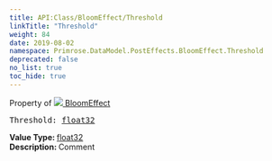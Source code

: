 ```yaml
---
title: API:Class/BloomEffect/Threshold
linkTitle: "Threshold"
weight: 84
date: 2019-08-02
namespace: Primrose.DataModel.PostEffects.BloomEffect.Threshold
deprecated: false
no_list: true
toc_hide: true
---
```

Property of <a href="/docs/api-reference/Class/BloomEffect"><img src="/icons/silk/posteffect.png"/>&nbsp;BloomEffect</a>
<pre class="method-declaration">
Threshold: <a class="type" href="/docs/api-reference/System/Primitives#single">float32</a></pre>
<b>Value Type: </b>
<a class="type" href="/docs/api-reference/System/Primitives#single">float32</a>
<br/>
<b>Description: </b>
Comment

